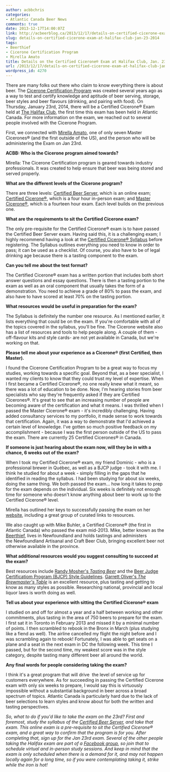 ```yaml
---
author: acbbchris
categories:
- Atlantic Canada Beer News
comments: true
date: 2013-12-17T14:00:07Z
link: http://acbeerblog.ca/2013/12/17/details-on-certified-cicerone-exam-at-halifax-club-jan-23-2014/
slug: details-on-certified-cicerone-exam-at-halifax-club-jan-23-2014
tags:
- Beerthief
- Cicerone Certification Program
- Mirella Amato
title: Details on the Certified Cicerone® Exam at Halifax Club, Jan. 23, 2014
url: /2013/12/17/details-on-certified-cicerone-exam-at-halifax-club-jan-23-2014/
wordpress_id: 4270
---
```


There are many folks out there who claim to know everything there is about beer. The [Cicerone Certification Program](http://cicerone.org/ca) was created several years ago as a way to test and certify knowledge and aptitude of beer serving, storage, beer styles and beer flavours (drinking, and pairing with food). On Thursday, January 23rd, 2014, there will be a Certified Cicerone® Exam held at [The Halifax Club](http://www.halifaxclub.ca/), the first time this exam has been held in Atlantic Canada. For more information on the exam, we reached out to several people involved with the Cicerone Program.

First, we connected with [Mirella Amato](http://beerology.ca/), one of only seven Master Cicerones® (and the first outside of the US), and the person who will be administering the Exam on Jan 23rd.

**ACBB: Who is the Cicerone program aimed towards?**

Mirella: The Cicerone Certification program is geared towards industry professionals. It was created to help ensure that beer was being stored and served properly.

**What are the different levels of the Cicerone program?**

There are three levels: [Certified Beer Server](http://cicerone.org/ca/content/certified-beer-server), which is an online exam; [Certified Cicerone®](http://cicerone.org/ca/content/certified-cicerone), which is a four hour in-person exam; and [Master Cicerone®](http://cicerone.org/ca/content/master-cicerone), which is a fourteen hour exam. Each level builds on the previous one.

**What are the requirements to sit the Certified Cicerone exam?**

The only pre-requisite for the Certified Cicerone® exam is to have passed the Certified Beer Server exam. Having said this, it is a challenging exam; I highly recommend having a look at the [Certified Cicerone® Syllabus](http://cicerone.org/content/certified-cicerone-syllabus) before registering. The Syllabus outlines everything you need to know in order to pass; it can be used as a checklist. Of course, you also have to be of legal drinking age because there is a tasting component to the exam.

**Can you tell me about the test format?**

The Certified Cicerone® exam has a written portion that includes both short answer questions and essay questions. There is then a tasting portion to the exam as well as an oral component that usually takes the form of a demonstration. You need to achieve a grade of 80% to pass the exam, and also have to have scored at least 70% on the tasting portion.

**What resources would be useful in preparation for the exam?**

The Syllabus is definitely the number one resource. As I mentioned earlier, it lists everything that could be on the exam. If you're comfortable with all of the topics covered in the syllabus, you'll be fine. The Cicerone website also has a list of resources and tools to help people along. A couple of them - off-flavour kits and style cards- are not yet available in Canada, but we're working on that.

**Please tell me about your experience as a Cicerone® (first Certified, then Master).**

I found the Cicerone Certification Program to be a great way to focus my studies, working towards a specific goal. Beyond that, as a beer specialist, I wanted my clients to know that they could trust my level of expertise. When I first became a Certified Cicerone®, no one really knew what it meant, so there was a lot of education to be done. Now, I'm hearing stories from beer specialists who say they're frequently asked if they are Certified Cicerones®. It's great to see that an increasing number of people are becoming aware of the certification and what it means.
I was thrilled when I passed the Master Cicerone® exam - it's incredibly challenging. Having added consultancy services to my portfolio, it made sense to work towards that certification. Again, it was a way to demonstrate that I'd achieved a certain level of knowledge. I've gotten so much positive feedback on my accomplishment - because I was the first person outside of the US to pass the exam. There are currently 25 Certified Cicerones® in Canada.

**If someone is just hearing about the exam now, will they be in with a chance, 6 weeks out of the exam?**

When I took my Certified Cicerone® exam, my friend Dominic - who is a professional brewer in Québec, as well as a BJCP judge - took it with me. I think he studied for about a week - simply filling in the gaps that he identified in reading the syllabus. I had been studying for about six weeks, doing the same thing. We both passed the exam… how long it takes to prep for the exam depends on the individual. Six weeks is definitely not enough time for someone who doesn't know anything about beer to work up to the Certified Cicerone® level.

Mirella has outlined her keys to successfully passing the exam on her [website](http://beerology.ca/2013/06/10/become-a-certified-cicerone/), including a great group of curated links to resources.

We also caught up with Mike Buhler, a Certified Cicerone® (the first in Atlantic Canada) who passed the exam mid-2013. Mike, better known as the [Beerthief](http://www.beerthief.ca/), lives in Newfoundland and holds tastings and administers the Newfoundland Artisanal and Craft Beer Club, bringing excellent beer not otherwise available in the province.

**What additional resources would you suggest consulting to succeed at the exam?**

Best resources include [Randy Mosher's _Tasting Beer_](http://www.amazon.ca/Tasting-Beer-Insiders-Worlds-Greatest/dp/1603420894) and the [Beer Judge Certificatiom Program (BJCP) Style Guidelines](http://www.bjcp.org/stylecenter.php). [Garrett Oliver's _The Brewmaster's Table_](http://www.amazon.ca/The-Brewmasters-Table-Discovering-Pleasures/dp/0060005718) is an excellent resource, plus tasting and getting to know as many styles as possible. Researching national, provincial and local liquor laws is worth doing as well.

**Tell us about your experience with sitting the Certified Cicerone® exam**

I studied on and off for almost a year and a half between working and other commitments, plus tasting in the area of 750 beers to prepare for the exam. I first sat it in Toronto in February 2013 and missed it by a minimal number of points. I then scrambled to rebook in the Bronx in March (plus studying like a fiend as well). The airline cancelled my flight the night before and I was scrambling again to rebook! Fortunately, I was able to get seats on a plane and a seat in the next exam in DC the following week. This time I passed, but for the second time, my weakest score was in the style category, despite tasting many different beer all around the world.

**Any final words for people considering taking the exam?**

I think it's a great program that will drive  the level of service up for customers everywhere. As for succeeding in passing the Certified Cicerone exam with only six weeks to prepare, I would say this is virtuously impossible without a substantial background in beer across a broad spectrum of topics. Atlantic Canada is particularly hard due to the lack of beer selections to learn styles and know about for both the written and tasting perspectives.

_So, what to do if you'd like to take the exam on the 23rd? First and foremost, study the syllabus of the [Certified Beer Server](http://cicerone.org/content/certified-beer-server), and take that exam. This online exam is a pre-requisite to sit the Certified Cicerone® exam, and a great way to confirm that the program is for you. After completing that, sign up for the Jan 23rd exam. Several of the other people taking the Halifax exam are part of a [Facebook group](https://www.facebook.com/groups/456662347766392/), so join that to schedule virtual and in-person study sessions. And keep in mind that the exam is only scheduled when there is a demand for it, and may not happen locally again for a long time, so if you were contemplating taking it, strike while the iron is hot!_

